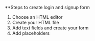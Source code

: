 
 **Steps to create login and signup form

 1. Choose an HTML editor
 2. Create your HTML file
 3. Add text fields and create your form
 4. Add placeholders
